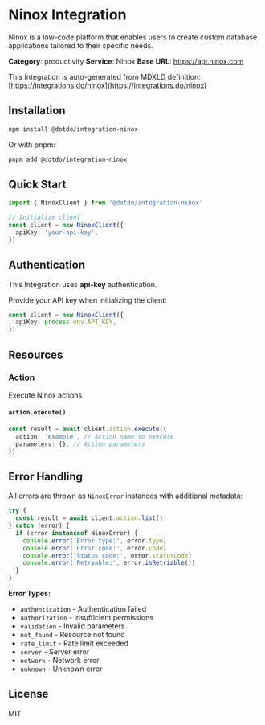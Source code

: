 # Ninox Integration

Ninox is a low-code platform that enables users to create custom database applications tailored to their specific needs.

**Category**: productivity
**Service**: Ninox
**Base URL**: https://api.ninox.com

This Integration is auto-generated from MDXLD definition: [https://integrations.do/ninox](https://integrations.do/ninox)

## Installation

```bash
npm install @dotdo/integration-ninox
```

Or with pnpm:

```bash
pnpm add @dotdo/integration-ninox
```

## Quick Start

```typescript
import { NinoxClient } from '@dotdo/integration-ninox'

// Initialize client
const client = new NinoxClient({
  apiKey: 'your-api-key',
})
```

## Authentication

This Integration uses **api-key** authentication.

Provide your API key when initializing the client:

```typescript
const client = new NinoxClient({
  apiKey: process.env.API_KEY,
})
```

## Resources

### Action

Execute Ninox actions

#### `action.execute()`

```typescript
const result = await client.action.execute({
  action: 'example', // Action name to execute
  parameters: {}, // Action parameters
})
```

## Error Handling

All errors are thrown as `NinoxError` instances with additional metadata:

```typescript
try {
  const result = await client.action.list()
} catch (error) {
  if (error instanceof NinoxError) {
    console.error('Error type:', error.type)
    console.error('Error code:', error.code)
    console.error('Status code:', error.statusCode)
    console.error('Retryable:', error.isRetriable())
  }
}
```

**Error Types:**

- `authentication` - Authentication failed
- `authorization` - Insufficient permissions
- `validation` - Invalid parameters
- `not_found` - Resource not found
- `rate_limit` - Rate limit exceeded
- `server` - Server error
- `network` - Network error
- `unknown` - Unknown error

## License

MIT
